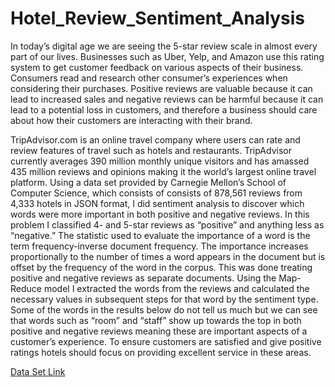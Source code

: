 # Hotel_Review_Sentiment_Analysis

In today’s digital age we are seeing the 5-star review scale in almost every part of our lives. Businesses such as Uber, Yelp, and Amazon use this rating system to get customer feedback on various aspects of their business. Consumers read and research other consumer’s experiences when considering their purchases. Positive reviews are valuable because it can lead to increased sales and negative reviews can be harmful because it can lead to a potential loss in customers, and therefore a business should care about how their customers are interacting with their brand.

TripAdvisor.com is an online travel company where users can rate and review features of travel such as hotels and restaurants. TripAdvisor currently averages 390 million monthly unique visitors and has amassed 435 million reviews and opinions making it the world’s largest online travel platform. Using a data set provided by Carnegie Mellon’s School of Computer Science, which consists of consists of 878,561 reviews from 4,333 hotels in JSON format, I did sentiment analysis to discover which words were more important in both positive and negative reviews. In this problem I classified 4- and 5-star reviews as “positive” and anything less as “negative.” The statistic used to evaluate the importance of a word is the term frequency-inverse document frequency. The importance increases proportionally to the number of times a word appears in the document but is offset by the frequency of the word in the corpus. This was done treating positive and negative reviews as separate documents.
Using the Map-Reduce model I extracted the words from the reviews and calculated the necessary values in subsequent steps for that word by the sentiment type. Some of the words in the results below do not tell us much but we can see that words such as “room” and “staff” show up towards the top in both positive and negative reviews meaning these are important aspects of a customer’s experience. To ensure customers are satisfied and give positive ratings hotels should focus on providing excellent service in these areas.



[Data Set Link](https://www.cs.cmu.edu/~jiweil/html/hotel-review.html)
